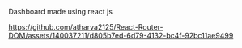 Dashboard made using react js
<br/>


https://github.com/atharva2125/React-Router-DOM/assets/140037211/d805b7ed-6d79-4132-bc4f-92bc11ae9499

